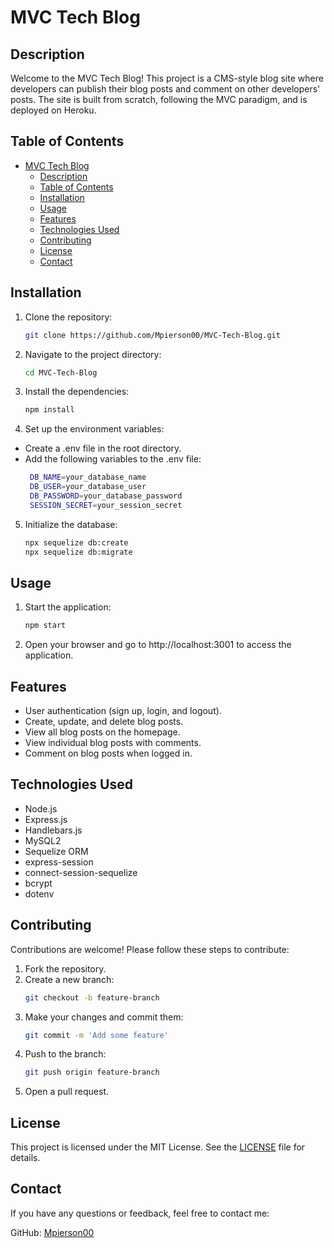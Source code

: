# MVC Tech Blog

## Description
Welcome to the MVC Tech Blog! This project is a CMS-style blog site where developers can publish their blog posts and comment on other developers' posts. The site is built from scratch, following the MVC paradigm, and is deployed on Heroku.

## Table of Contents

- [MVC Tech Blog](#mvc-tech-blog)
  - [Description](#description)
  - [Table of Contents](#table-of-contents)
  - [Installation](#installation)
  - [Usage](#usage)
  - [Features](#features)
  - [Technologies Used](#technologies-used)
  - [Contributing](#contributing)
  - [License](#license)
  - [Contact](#contact)
## Installation
1. Clone the repository:
   ```bash
   git clone https://github.com/Mpierson00/MVC-Tech-Blog.git
2. Navigate to the project directory:
    ```bash
    cd MVC-Tech-Blog
    ```
3. Install the dependencies:
    ```bash
    npm install
    ```
4. Set up the environment variables:
 - Create a .env file in the root directory.
 - Add the following variables to the .env file:
   ```bash
    DB_NAME=your_database_name
    DB_USER=your_database_user
    DB_PASSWORD=your_database_password
    SESSION_SECRET=your_session_secret
    ```
5. Initialize the database:
    ```bash
    npx sequelize db:create
    npx sequelize db:migrate
    ```

## Usage
1. Start the application:
    ```bash
    npm start
    ```
2. Open your browser and go to http://localhost:3001 to access the application.    

## Features
- User authentication (sign up, login, and logout).
- Create, update, and delete blog posts.
- View all blog posts on the homepage.
- View individual blog posts with comments.
- Comment on blog posts when logged in.
## Technologies Used
- Node.js
- Express.js
- Handlebars.js
- MySQL2
- Sequelize ORM
- express-session
- connect-session-sequelize
- bcrypt
- dotenv
## Contributing
Contributions are welcome! Please follow these steps to contribute:

1. Fork the repository.
2. Create a new branch:
    ```bash
    git checkout -b feature-branch
    ```
3. Make your changes and commit them:
    ```bash
    git commit -m 'Add some feature'
    ```
4. Push to the branch:
    ```bash
    git push origin feature-branch
    ```
5. Open a pull request.
## License
This project is licensed under the MIT License. See the [LICENSE](LICENSE) file for details.

## Contact
If you have any questions or feedback, feel free to contact me:


GitHub: [Mpierson00](https://github.com/Mpierson00/MVC-Tech-Blog)